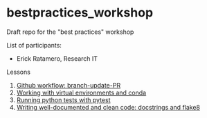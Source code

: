 # bestpractices_workshop
 Draft repo for the "best practices" workshop

List of participants:
- Erick Ratamero, Research IT




Lessons

1. [Github workflow: branch-update-PR](git.md)
2. [Working with virtual environments and conda](conda.md)
3. [Running python tests with pytest](pytest.md)
4. [Writing well-documented and clean code: docstrings and flake8](docstrings.md)